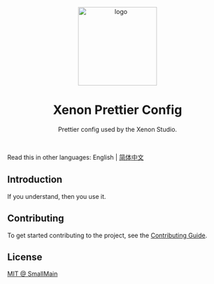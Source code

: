 <!-- 标志 -->
<p align="center">
  <a target="_blank" rel="noopener noreferrer">
    <img width="180" src="https://raw.githubusercontent.com/prettier/prettier-logo/master/images/prettier-icon-light.png" alt="logo">
  </a>
</p>
<!-- 名字 -->
<h1 align="center">Xenon Prettier Config</h1>
<!-- 描述 -->
<p align="center">Prettier config used by the Xenon Studio.</p>
<br/>

Read this in other languages: English | [简体中文](./README_zh-CN.md)

## Introduction

If you understand, then you use it.

## Contributing

To get started contributing to the project, see the [Contributing Guide](./CONTRIBUTING.md).

## License

[MIT @ SmallMain](../LICENSE)
